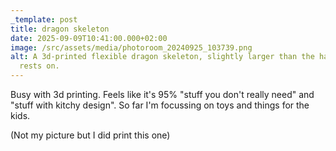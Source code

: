 ```yaml
---
_template: post
title: dragon skeleton
date: 2025-09-09T10:41:00.000+02:00
image: /src/assets/media/photoroom_20240925_103739.png
alt: A 3d-printed flexible dragon skeleton, slightly larger than the hand it
  rests on.
---
```

Busy with 3d printing. Feels like it's 95% "stuff you don't really need" and "stuff with kitchy design". 
So far I'm focussing on toys and things for the kids.

(Not my picture but I did print this one)
